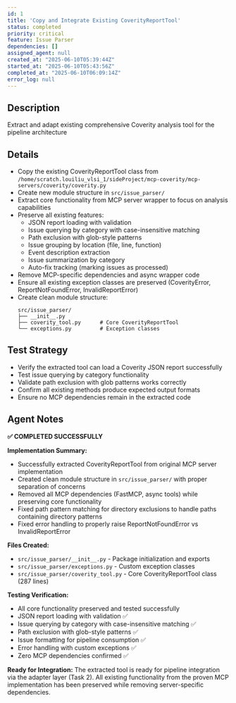 ```yaml
---
id: 1
title: 'Copy and Integrate Existing CoverityReportTool'
status: completed
priority: critical
feature: Issue Parser
dependencies: []
assigned_agent: null
created_at: "2025-06-10T05:39:44Z"
started_at: "2025-06-10T05:43:56Z"
completed_at: "2025-06-10T06:09:14Z"
error_log: null
---
```


## Description

Extract and adapt existing comprehensive Coverity analysis tool for the pipeline architecture

## Details

- Copy the existing CoverityReportTool class from `/home/scratch.louiliu_vlsi_1/sideProject/mcp-coverity/mcp-servers/coverity/coverity.py`
- Create new module structure in `src/issue_parser/`
- Extract core functionality from MCP server wrapper to focus on analysis capabilities
- Preserve all existing features:
  - JSON report loading with validation
  - Issue querying by category with case-insensitive matching  
  - Path exclusion with glob-style patterns
  - Issue grouping by location (file, line, function)
  - Event description extraction
  - Issue summarization by category
  - Auto-fix tracking (marking issues as processed)
- Remove MCP-specific dependencies and async wrapper code
- Ensure all existing exception classes are preserved (CoverityError, ReportNotFoundError, InvalidReportError)
- Create clean module structure:
  ```
  src/issue_parser/
  ├── __init__.py
  ├── coverity_tool.py      # Core CoverityReportTool
  └── exceptions.py         # Exception classes
  ```

## Test Strategy

- Verify the extracted tool can load a Coverity JSON report successfully
- Test issue querying by category functionality
- Validate path exclusion with glob patterns works correctly
- Confirm all existing methods produce expected output formats
- Ensure no MCP dependencies remain in the extracted code

## Agent Notes

**✅ COMPLETED SUCCESSFULLY**

**Implementation Summary:**
- Successfully extracted CoverityReportTool from original MCP server implementation
- Created clean module structure in `src/issue_parser/` with proper separation of concerns
- Removed all MCP dependencies (FastMCP, async tools) while preserving core functionality
- Fixed path pattern matching for directory exclusions to handle paths containing directory patterns
- Fixed error handling to properly raise ReportNotFoundError vs InvalidReportError

**Files Created:**
- `src/issue_parser/__init__.py` - Package initialization and exports
- `src/issue_parser/exceptions.py` - Custom exception classes
- `src/issue_parser/coverity_tool.py` - Core CoverityReportTool class (287 lines)

**Testing Verification:**
- All core functionality preserved and tested successfully
- JSON report loading with validation ✅
- Issue querying by category with case-insensitive matching ✅  
- Path exclusion with glob-style patterns ✅
- Issue formatting for pipeline consumption ✅
- Error handling with custom exceptions ✅
- Zero MCP dependencies confirmed ✅

**Ready for Integration:**
The extracted tool is ready for pipeline integration via the adapter layer (Task 2). All existing functionality from the proven MCP implementation has been preserved while removing server-specific dependencies. 